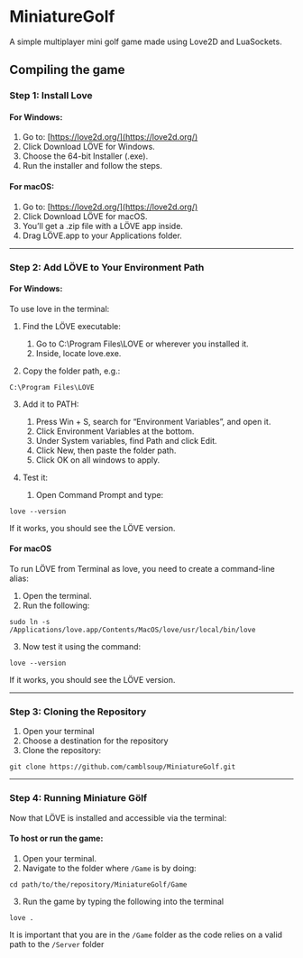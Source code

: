 # MiniatureGolf
A simple multiplayer mini golf game made using Love2D and LuaSockets.

## Compiling the game

### Step 1: Install Love

#### For Windows:
1. Go to: [https://love2d.org/](https://love2d.org/)
2. Click Download LÖVE for Windows.
3. Choose the 64-bit Installer (.exe).
4. Run the installer and follow the steps.  

#### For macOS:

1. Go to: [https://love2d.org/](https://love2d.org/)
2. Click Download LÖVE for macOS.
3. You’ll get a .zip file with a LÖVE app inside.
4. Drag LÖVE.app to your Applications folder.

---

### Step 2:  Add LÖVE to Your Environment Path 

#### For Windows: 

To use love in the terminal:

1. Find the LÖVE executable:
	1. Go to C:\Program Files\LOVE or wherever you installed it. 
	2. Inside, locate love.exe.
	
2. Copy the folder path, e.g.:  

```
C:\Program Files\LOVE
```

3. Add it to PATH:
	1. Press Win + S, search for “Environment Variables”, and open it.
	2. Click Environment Variables at the bottom.
	3. Under System variables, find Path and click Edit.
	4. Click New, then paste the folder path.
	5. Click OK on all windows to apply.  
    
4. Test it:
	1. Open Command Prompt and type:  
```
love --version
```

 If it works, you should see the LÖVE version.  

#### For macOS

To run LÖVE from Terminal as love, you need to create a command-line alias:

1. Open the terminal.
2. Run the following:

```
sudo ln -s /Applications/love.app/Contents/MacOS/love/usr/local/bin/love
```

3. Now test it using the command: 

```
love --version
```

 If it works, you should see the LÖVE version.  

---

### Step 3: Cloning the Repository

1. Open your terminal
2. Choose a destination for the repository
3. Clone the repository:

```
git clone https://github.com/camblsoup/MiniatureGolf.git
```

---
### Step 4: Running Miniature Gӧlf

Now that LÖVE is installed and accessible via the terminal:
#### To host or run the game:

1. Open your terminal.
2. Navigate to the folder where `/Game` is by doing:

```
cd path/to/the/repository/MiniatureGolf/Game
```

3. Run the game by typing the following into the terminal

```
love .
```

It is important that you are in the `/Game` folder as the code relies on a valid path to the `/Server` folder